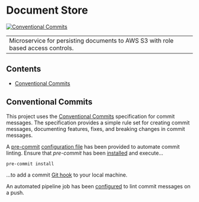 # Document Store

[![Conventional Commits](https://img.shields.io/badge/Conventional%20Commits-1.0.0-%23FE5196?logo=conventionalcommits&logoColor=white)](https://conventionalcommits.org)

<table>
<tr>
<td>
Microservice for persisting documents to AWS S3 with role based access controls.
</td>
</tr>
</table>

## Contents

- [Conventional Commits](#maven-git-commit)

## Conventional Commits

This project uses the [Conventional Commits](https://www.conventionalcommits.org/en/v1.0.0/) specification for commit
messages. The specification provides a simple rule set for creating commit messages, documenting features, fixes, and
breaking changes in commit messages.

A [pre-commit](https://pre-commit.com) [configuration file](.pre-commit-config.yaml) has been provided to automate
commit
linting. Ensure that *pre-commit* has been [installed](https://www.conventionalcommits.org/en/v1.0.0/) and execute...

```shell
pre-commit install
````

...to add a commit [Git hook](https://git-scm.com/book/en/v2/Customizing-Git-Git-Hooks) to your local machine.

An automated pipeline job has been [configured](.github/workflows/git.yml) to lint commit messages on a push. 
